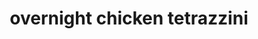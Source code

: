 ---
servings: 8 servings
notes:
directions: |-
  * Spray a 9x13-inch pan with cooking spray
  * In a large bowl combine cooked chicken, cream of chicken soup, cream of mushroom soup, milk, chicken broth, onion powder, and garlic powder
  * Stir in uncooked pasta
  * Pour pasta mixture into prepared pan. cover and refrigerate overnight
  * Remove casserole from refrigerator and uncover
  * Preheat oven to 350ºf
  * Top casserole with grated parmesan. bake, uncovered, for 1 hour
ingredients: |-
  * 4 cups chopped cooked chicken (whole rotisserie chicken)
  * 1 (10.75-oz) can condensed cream of chicken soup
  * 1 (10.75-oz) can condensed cream of mushroom soup
  * 1-1/4 cup milk
  * 1-1/4 cup chicken broth
  * 1/2 tsp onion powder
  * 1/4 tsp garlic powder
  * 8-oz elbow macaroni, uncooked
  * 1 cup grated parmesan
rating: 5
ease: easy
category: main course
subcategory: all in one casserole
href: 'https://www.plainchicken.com/2019/03/overnight-chicken-tetrazzini.html'
totalTime: 1 hour 10 minutes
cookTime: 1 hour
prepTime: 10 minutes
title: overnight chicken tetrazzini
path: /overnight-chicken-tetrazzini
---